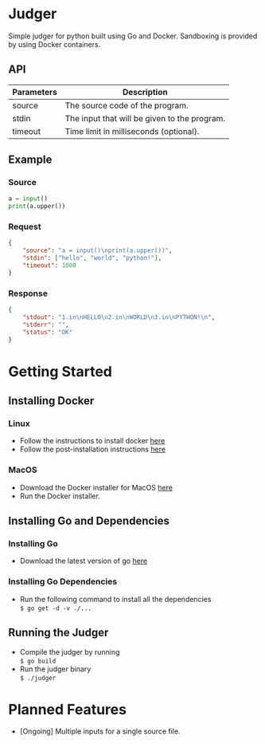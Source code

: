 # Judger
Simple judger for python built using Go and Docker. Sandboxing is provided by using Docker containers.
## API
| Parameters | Description                                  |
|------------|----------------------------------------------|
| source     | The source code of the program.              |
| stdin      | The input that will be given to the program. |
| timeout    | Time limit in milliseconds (optional).       |

## Example
### Source
```python
a = input()
print(a.upper())
```
### Request
```json
{
    "source": "a = input()\nprint(a.upper())",
    "stdin": ["hello", "world", "python!"],
    "timeout": 1000
}
```

### Response
```json
{
    "stdout": "1.in\nHELLO\n2.in\nWORLD\n3.in\nPYTHON!\n",
    "stderr": "",
    "status": "OK"
}
```

# Getting Started
## Installing Docker
### Linux  
- Follow the instructions to install docker [here](https://docs.docker.com/engine/installation/linux/docker-ce/ubuntu/)
- Follow the post-installation instructions [here](https://docs.docker.com/engine/installation/linux/linux-postinstall/#manage-docker-as-a-non-root-user)
### MacOS
- Download the Docker installer for MacOS [here](https://download.docker.com/mac/stable/Docker.dmg)
- Run the Docker installer.

## Installing Go and Dependencies
### Installing Go
- Download the latest version of go [here](https://golang.org/dl/)  
### Installing Go Dependencies
- Run the following command to install all the dependencies  
`$ go get -d -v ./...`  
## Running the Judger
- Compile the judger by running  
`$ go build`
- Run the judger binary  
`$ ./judger`

# Planned Features
- [Ongoing] Multiple inputs for a single source file.